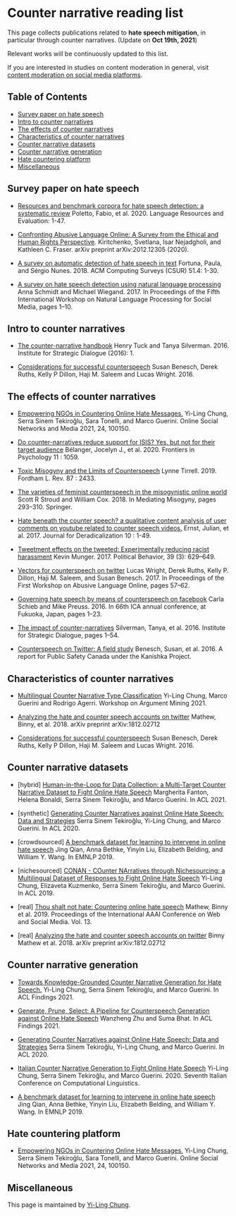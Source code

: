 # Counter narrative reading list

This page collects publications related to **hate speech mitigation**, in particular through counter narratives. (Update on **Oct 19th, 2021**) <br>

Relevant works will be continuously updated to this list. 

If you are interested in studies on content moderation in general, visit [content moderation on social media platforms](https://socialmediacollective.org/reading-lists/content-moderation-reading-list/).

## Table of Contents
- [Survey paper on hate speech](https://github.com/yilingchung/counternarrative-resources#survey-paper-on-hate-speech)
- [Intro to counter narratives](https://github.com/yilingchung/counternarrative-resources#intro-to-counter-narratives)
- [The effects of counter narratives](https://github.com/yilingchung/counternarrative-resources#the-effects-of-counter-narratives)
- [Characteristics of counter narratives](https://github.com/yilingchung/counternarrative-resources#characteristics-of-counter-narratives)
- [Counter narrative datasets](https://github.com/yilingchung/counternarrative-resources#counter-narrative-datasets)
- [Counter narrative generation](https://github.com/yilingchung/counternarrative-resources#counter-narrative-generation)
- [Hate countering platform](https://github.com/yilingchung/counternarrative-resources#hate-countering-platform)
- [Miscellaneous](https://github.com/yilingchung/counternarrative-resources#Miscellaneous)

## Survey paper on hate speech

- [Resources and benchmark corpora for hate speech detection: a systematic review](https://iris.unito.it/retrieve/handle/2318/1757913/666263/Poletto2020_Article_ResourcesAndBenchmarkCorporaFo.pdf) Poletto, Fabio, et al. 2020. Language Resources and Evaluation: 1-47.

- [Confronting Abusive Language Online: A Survey from the Ethical and Human Rights Perspective](https://arxiv.org/pdf/2012.12305.pdf). Kiritchenko, Svetlana, Isar Nejadgholi, and Kathleen C. Fraser. arXiv preprint arXiv:2012.12305 (2020).

- [A survey on automatic detection of hate speech in text](https://repositorio.inesctec.pt/bitstream/123456789/9541/1/P-00P-M24.pdf) Fortuna, Paula, and Sérgio Nunes. 2018. ACM Computing Surveys (CSUR) 51.4: 1-30.

- [A survey on hate speech detection using natural language processing](https://www.aclweb.org/anthology/W17-1101.pdf) Anna Schmidt and Michael Wiegand. 2017. In Proceedings of the Fifth International Workshop on Natural Language Processing for Social Media, pages 1–10.

## Intro to counter narratives

- [The counter-narrative handbook](http://www.isdglobal.org/wp-content/uploads/2016/06/Counter-narrative-Handbook_1.pdf) Henry Tuck and Tanya Silverman. 2016. Institute for Strategic Dialogue (2016): 1.

- [Considerations for successful counterspeech](https://dangerousspeech.org/wp-content/uploads/2016/10/Considerations-for-Successful-Counterspeech.pdf) Susan Benesch, Derek Ruths, Kelly P Dillon, Haji M. Saleem and Lucas Wright. 2016.


## The effects of counter narratives

- [Empowering NGOs in Countering Online Hate Messages.](https://authors.elsevier.com/c/1dKoz_u8RHKhr0) Yi-Ling Chung, Serra Sinem Tekiroğlu, Sara Tonelli, and Marco Guerini. Online Social Networks and Media 2021, 24, 100150.

- [Do counter-narratives reduce support for ISIS? Yes, but not for their target audience](https://www.frontiersin.org/articles/10.3389/fpsyg.2020.01059/full) Bélanger, Jocelyn J., et al. 2020. Frontiers in Psychology 11 : 1059.

- [Toxic Misogyny and the Limits of Counterspeech](https://ir.lawnet.fordham.edu/cgi/viewcontent.cgi?article=5607&context=flr) Lynne Tirrell. 2019. Fordham L. Rev. 87 : 2433. 

- [The varieties of feminist counterspeech in the misogynistic online world](https://www.researchgate.net/profile/Paromita_Pain/publication/323146855_NastyWomen_Reclaiming_the_Twitterverse_from_Misogyny/links/5abbc1b20f7e9bfc045592c9/NastyWomen-Reclaiming-the-Twitterverse-from-Misogyny.pdf#page=305) Scott R Stroud and William Cox. 2018. In Mediating Misogyny, pages 293–310. Springer.

- [Hate beneath the counter speech? a qualitative content analysis of user comments on youtube related to counter speech videos.](https://epub.ub.uni-muenchen.de/68792/1/Rieger_Hate_beneath%20_the_counter_speech.pdf) Ernst, Julian, et al. 2017. Journal for Deradicalization 10 : 1-49.

- [Tweetment effects on the tweeted: Experimentally reducing racist harassment](https://mirror.explodie.org/munger2016.pdf) Kevin Munger. 2017. Political Behavior, 39 (3): 629–649.

- [Vectors for counterspeech on twitter](https://www.aclweb.org/anthology/W17-3009.pdf) Lucas Wright, Derek Ruths, Kelly P. Dillon, Haji M. Saleem, and Susan Benesch. 2017. In Proceedings of the First Workshop on Abusive Language Online, pages 57–62.

- [Governing hate speech by means of counterspeech on facebook](https://www.researchgate.net/profile/Carla_Schieb/publication/303497937_Governing_hate_speech_by_means_of_counterspeech_on_Facebook/links/5761575408aeeada5bc4f783/Governing-hate-speech-by-means-of-counterspeech-on-Facebook.pdf) Carla Schieb and Mike
Preuss. 2016. In 66th ICA annual conference, at Fukuoka, Japan, pages 1–23. 

- [The impact of counter-narratives](http://www.isdglobal.org/de/wp-content/uploads/sites/6/2016/08/Impact-of-Counter-Narratives_ONLINE_1.pdf) Silverman, Tanya, et al. 2016. Institute for Strategic Dialogue, pages 1–54.

- [Counterspeech on Twitter: A field study](https://dangerousspeech.org/counterspeech-on-twitter-a-field-study/) Benesch, Susan, et al. 2016. A report for Public Safety Canada under the Kanishka Project.

## Characteristics of counter narratives

- [Multilingual Counter Narrative Type Classification](https://arxiv.org/abs/2109.13664) Yi-Ling Chung, Marco Guerini and Rodrigo Agerri. Workshop on Argument Mining 2021.

- [Analyzing the hate and counter speech accounts on twitter](https://arxiv.org/pdf/1812.02712.pdf) Mathew, Binny, et al. 2018. arXiv preprint arXiv:1812.02712 

- [Considerations for successful counterspeech](https://dangerousspeech.org/wp-content/uploads/2016/10/Considerations-for-Successful-Counterspeech.pdf) Susan Benesch, Derek Ruths, Kelly P Dillon, Haji M. Saleem and Lucas Wright. 2016.

## Counter narrative datasets

- [hybrid] [Human-in-the-Loop for Data Collection: a Multi-Target Counter Narrative Dataset to Fight Online Hate Speech](https://aclanthology.org/2021.acl-long.250/) Margherita Fanton, Helena Bonaldi, Serra Sinem Tekiroğlu, and Marco Guerini. In ACL 2021.

- [synthetic] [Generating Counter Narratives against Online Hate Speech: Data and Strategies](https://www.aclweb.org/anthology/2020.acl-main.110.pdf) Serra Sinem Tekiroğlu, Yi-Ling Chung, and Marco Guerini. In ACL 2020. 

- [crowdsourced] [A benchmark dataset for learning to intervene in online hate speech](https://www.aclweb.org/anthology/D19-1482.pdf) Jing Qian, Anna Bethke, Yinyin Liu, Elizabeth Belding, and William Y. Wang. In EMNLP 2019.

- [nichesourced] [CONAN - COunter NArratives through Nichesourcing: a Multilingual Dataset of Responses to Fight Online Hate Speech](https://www.aclweb.org/anthology/P19-1271.pdf) Yi-Ling Chung, Elizaveta Kuzmenko, Serra Sinem Tekiroğlu, and Marco Guerini. In ACL 2019. 

- [real] [Thou shalt not hate: Countering online hate speech](https://ojs.aaai.org/index.php/ICWSM/article/view/3237/3105) Mathew, Binny et al. 2019. Proceedings of the International AAAI Conference on Web and Social Media. Vol. 13.

- [real] [Analyzing the hate and counter speech accounts on twitter](https://arxiv.org/pdf/1812.02712.pdf) Binny Mathew et al. 2018. arXiv preprint arXiv:1812.02712
 
## Counter narrative generation

- [Towards Knowledge-Grounded Counter Narrative Generation for Hate Speech.](https://aclanthology.org/2021.findings-acl.79/) Yi-Ling Chung, Serra Sinem Tekiroğlu, and Marco Guerini. In ACL Findings 2021. 

- [Generate, Prune, Select: A Pipeline for Counterspeech Generation against Online Hate Speech](https://aclanthology.org/2021.findings-acl.12/) Wanzheng Zhu and Suma Bhat. In ACL Findings 2021.

- [Generating Counter Narratives against Online Hate Speech: Data and Strategies](https://www.aclweb.org/anthology/2020.acl-main.110.pdf) Serra Sinem Tekiroğlu, Yi-Ling Chung, and Marco Guerini. In ACL 2020. 

- [Italian Counter Narrative Generation to Fight Online Hate Speech](http://ceur-ws.org/Vol-2769/paper_35.pdf) Yi-Ling Chung, Serra Sinem Tekiroğlu, and Marco Guerini. 2020. Seventh Italian Conference on Computational Linguistics. 

- [A benchmark dataset for learning to intervene in online hate speech](https://www.aclweb.org/anthology/D19-1482.pdf) Jing Qian, Anna Bethke, Yinyin Liu, Elizabeth Belding, and William Y. Wang. In EMNLP 2019.

## Hate countering platform

- [Empowering NGOs in Countering Online Hate Messages.](https://authors.elsevier.com/c/1dKoz_u8RHKhr0) Yi-Ling Chung, Serra Sinem Tekiroğlu, Sara Tonelli, and Marco Guerini. Online Social Networks and Media 2021, 24, 100150.

## Miscellaneous

This page is maintained by [Yi-Ling Chung](https://yilingchung.github.io).

